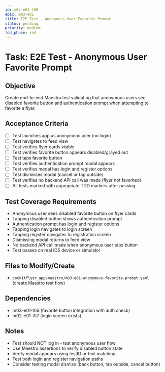 ```yaml
---
id: m03-e01-t09
epic: m03-e01
title: E2E Test - Anonymous User Favorite Prompt
status: pending
priority: medium
tdd_phase: red
---
```


# Task: E2E Test - Anonymous User Favorite Prompt

## Objective
Create end-to-end Maestro test validating that anonymous users see disabled favorite button and authentication prompt when attempting to favorite a flyer.

## Acceptance Criteria
- [ ] Test launches app as anonymous user (no login)
- [ ] Test navigates to feed view
- [ ] Test verifies flyer cards visible
- [ ] Test verifies favorite button appears disabled/grayed out
- [ ] Test taps favorite button
- [ ] Test verifies authentication prompt modal appears
- [ ] Test verifies modal has login and register options
- [ ] Test dismisses modal (cancel or tap outside)
- [ ] Test verifies no backend API call was made (flyer not favorited)
- [ ] All tests marked with appropriate TDD markers after passing

## Test Coverage Requirements
- Anonymous user sees disabled favorite button on flyer cards
- Tapping disabled button shows authentication prompt
- Authentication prompt has login and register options
- Tapping login navigates to login screen
- Tapping register navigates to registration screen
- Dismissing modal returns to feed view
- No backend API call made when anonymous user taps button
- Test passes on real iOS device or simulator

## Files to Modify/Create
- `pockitflyer_app/maestro/m03-e01-anonymous-favorite-prompt.yaml` (create Maestro test flow)

## Dependencies
- m03-e01-t06 (favorite button integration with auth check)
- m02-e01-t07 (login screen exists)

## Notes
- Test should NOT log in - test anonymous user flow
- Use Maestro assertions to verify disabled button state
- Verify modal appears using testID or text matching
- Test both login and register navigation paths
- Consider testing modal dismiss (back button, tap outside, cancel button)
